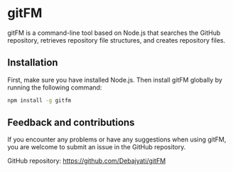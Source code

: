 # gitFM

gitFM is a command-line tool based on Node.js that searches the GitHub repository, retrieves repository file structures, and creates repository files.

## Installation

First, make sure you have installed Node.js. Then install gitFM globally by running the following command:

```bash
npm install -g gitfm
```


## Feedback and contributions

If you encounter any problems or have any suggestions when using gitFM, you are welcome to submit an issue in the GitHub repository.

GitHub repository: https://github.com/Debajyati/gitFM
